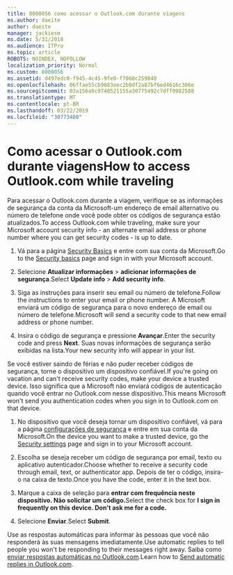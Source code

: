 ```yaml
---
title: 8000056 como acessar o Outlook.com durante viagens
ms.author: daeite
author: daeite
manager: jackiesm
ms.date: 5/31/2018
ms.audience: ITPro
ms.topic: article
ROBOTS: NOINDEX, NOFOLLOW
localization_priority: Normal
ms.custom: 8000056
ms.assetid: d497edc0-f945-4c45-9fe0-f7060c259848
ms.openlocfilehash: 06ffae55cb9683eec2b0df2a87bf6ed4616c306e
ms.sourcegitcommit: 03a156a9c9740521155a30775492c7dff0982588
ms.translationtype: MT
ms.contentlocale: pt-BR
ms.lasthandoff: 03/22/2019
ms.locfileid: "30773480"
---
```

# <a name="how-to-access-outlookcom-while-traveling"></a><span data-ttu-id="2bae8-102">Como acessar o Outlook.com durante viagens</span><span class="sxs-lookup"><span data-stu-id="2bae8-102">How to access Outlook.com while traveling</span></span>

<span data-ttu-id="2bae8-103">Para acessar o Outlook.com durante a viagem, verifique se as informações de segurança da conta da Microsoft-um endereço de email alternativo ou número de telefone onde você pode obter os códigos de segurança estão atualizados.</span><span class="sxs-lookup"><span data-stu-id="2bae8-103">To access Outlook.com while traveling, make sure your Microsoft account security info - an alternate email address or phone number where you can get security codes - is up to date.</span></span>
  
1. <span data-ttu-id="2bae8-104">Vá para a página [Security Basics](https://go.microsoft.com/fwlink/p/?linkid=842325) e entre com sua conta da Microsoft.</span><span class="sxs-lookup"><span data-stu-id="2bae8-104">Go to the [Security basics](https://go.microsoft.com/fwlink/p/?linkid=842325) page and sign in with your Microsoft account.</span></span> 
    
2. <span data-ttu-id="2bae8-105">Selecione **Atualizar informações** \> **adicionar informações de segurança**.</span><span class="sxs-lookup"><span data-stu-id="2bae8-105">Select **Update info** \> **Add security info**.</span></span> 
    
3. <span data-ttu-id="2bae8-106">Siga as instruções para inserir seu email ou número de telefone.</span><span class="sxs-lookup"><span data-stu-id="2bae8-106">Follow the instructions to enter your email or phone number.</span></span> <span data-ttu-id="2bae8-107">A Microsoft enviará um código de segurança para o novo endereço de email ou número de telefone.</span><span class="sxs-lookup"><span data-stu-id="2bae8-107">Microsoft will send a security code to that new email address or phone number.</span></span>
    
4. <span data-ttu-id="2bae8-108">Insira o código de segurança e pressione **Avançar**.</span><span class="sxs-lookup"><span data-stu-id="2bae8-108">Enter the security code and press **Next**.</span></span> <span data-ttu-id="2bae8-109">Suas novas informações de segurança serão exibidas na lista.</span><span class="sxs-lookup"><span data-stu-id="2bae8-109">Your new security info will appear in your list.</span></span> 
    
<span data-ttu-id="2bae8-110">Se você estiver saindo de férias e não puder receber códigos de segurança, torne o dispositivo um dispositivo confiável.</span><span class="sxs-lookup"><span data-stu-id="2bae8-110">If you're going on vacation and can't receive security codes, make your device a trusted device.</span></span> <span data-ttu-id="2bae8-111">Isso significa que a Microsoft não enviará códigos de autenticação quando você entrar no Outlook.com nesse dispositivo.</span><span class="sxs-lookup"><span data-stu-id="2bae8-111">This means Microsoft won't send you authentication codes when you sign in to Outlook.com on that device.</span></span>
  
1. <span data-ttu-id="2bae8-112">No dispositivo que você deseja tornar um dispositivo confiável, vá para a página [configurações de segurança](https://go.microsoft.com/fwlink/p/?linkid=2002000&amp;clcid=0x409) e entre em sua conta da Microsoft.</span><span class="sxs-lookup"><span data-stu-id="2bae8-112">On the device you want to make a trusted device, go the [Security settings](https://go.microsoft.com/fwlink/p/?linkid=2002000&amp;clcid=0x409) page and sign in to your Microsoft account.</span></span> 
    
2. <span data-ttu-id="2bae8-113">Escolha se deseja receber um código de segurança por email, texto ou aplicativo autenticador.</span><span class="sxs-lookup"><span data-stu-id="2bae8-113">Choose whether to receive a security code through email, text, or authenticator app.</span></span> <span data-ttu-id="2bae8-114">Depois de ter o código, insira-o na caixa de texto.</span><span class="sxs-lookup"><span data-stu-id="2bae8-114">Once you have the code, enter it in the text box.</span></span>
    
3. <span data-ttu-id="2bae8-115">Marque a caixa de seleção para **entrar com frequência neste dispositivo. Não solicitar um código.**</span><span class="sxs-lookup"><span data-stu-id="2bae8-115">Select the check box for **I sign in frequently on this device. Don't ask me for a code.**</span></span>
    
4. <span data-ttu-id="2bae8-116">Selecione **Enviar**.</span><span class="sxs-lookup"><span data-stu-id="2bae8-116">Select **Submit**.</span></span> 
    
<span data-ttu-id="2bae8-117">Use as respostas automáticas para informar às pessoas que você não responderá às suas mensagens imediatamente.</span><span class="sxs-lookup"><span data-stu-id="2bae8-117">Use automatic replies to tell people you won't be responding to their messages right away.</span></span> <span data-ttu-id="2bae8-118">Saiba como [enviar respostas automáticas no Outlook.com](https://go.microsoft.com/fwlink/p/?linkid=2002100&amp;clcid=0x409).</span><span class="sxs-lookup"><span data-stu-id="2bae8-118">Learn how to [Send automatic replies in Outlook.com](https://go.microsoft.com/fwlink/p/?linkid=2002100&amp;clcid=0x409).</span></span>
  

